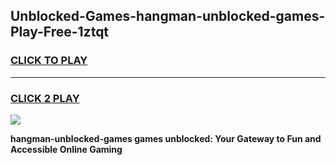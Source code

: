 
## Unblocked-Games-hangman-unblocked-games-Play-Free-1ztqt
<h3>
<a href="https://premium76.site?title=hangman-unblocked-games&ref=10A">CLICK TO PLAY</a></h3>
<hr>

<h3>
<a href="https://premium76.site?title=hangman-unblocked-games&ref=10A">CLICK 2 PLAY</a>
  
</h3>

<a href="https://premium76.site?title=hangman-unblocked-games&ref=10A"><img src="https://clearcache.store/games.png"></a>


**hangman-unblocked-games games unblocked: Your Gateway to Fun and Accessible Online Gaming**
